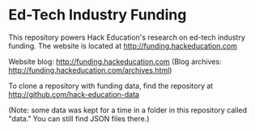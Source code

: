 Ed-Tech Industry Funding
========

This repository powers Hack Education's research on ed-tech industry funding. The website is located at http://funding.hackeducation.com

Website blog: http://funding.hackeducation.com (Blog archives: http://funding.hackeducation.com/archives.html)

To clone a repository with funding data, find the repository at http://github.com/hack-education-data

(Note: some data was kept for a time in a folder in this repository called "data." You can still find JSON files there.)



